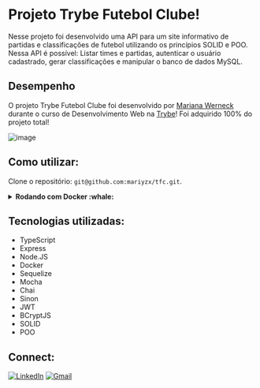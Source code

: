 # Projeto Trybe Futebol Clube!

Nesse projeto foi desenvolvido uma API para um site informativo de partidas e classificações de futebol utilizando os princípios SOLID e POO. Nessa API é possível: Listar times e partidas, autenticar o usuário cadastrado, gerar classificações e manipular o banco de dados MySQL.

## Desempenho

O projeto Trybe Futebol Clube foi desenvolvido por [Mariana Werneck](https://www.linkedin.com/in/marinhomariana8/) durante o curso de Desenvolvimento Web na [Trybe](https://www.betrybe.com/)! Foi adquirido 100% do projeto total!

![image](https://user-images.githubusercontent.com/69324347/205336782-25585115-a00f-4a75-a30f-76541321c08e.png)

## Como utilizar:

Clone o repositório: `git@github.com:mariyzx/tfc.git`.

<details>
  <summary><strong>Rodando com Docker :whale: </strong></summary>
  
  ## Para rodar o projeto com Docker certifique-se de ter o Docker e o Docker-Compose instalados e com as versões `20.10.13` e `1.29.3` respectivamente.
   > Entre na pasta do projeto clonado: 
  - `cd tfc`.
   > Suba os containers:
  - `docker-compose up -d`.
  > Esse serviço irá inicializar 3 containers chamados `tfc_database`, `tfc_backend` e `tfc_frontend`.
  - A partir daqui você pode acessar a aplicação Front-end através de: `localhost:3000` e Back-end através de: `localhost:3001`.

  > Para realizar login utilize as credenciais: `admin@admin.com` e `secret_admin`.
</details>

## Tecnologias utilizadas:

- TypeScript
- Express
- Node.JS
- Docker
- Sequelize
- Mocha
- Chai
- Sinon
- JWT
- BCryptJS
- SOLID
- POO

## Connect:

[![LinkedIn](https://img.shields.io/badge/LinkedIn-0077B5?style=for-the-badge&logo=linkedin&logoColor=white)](https://www.linkedin.com/in/marinhomariana8/) [![Gmail](https://img.shields.io/badge/Gmail-D14836?style=for-the-badge&logo=gmail&logoColor=white
)](mailto:marinhomariana8@gmail.com)
